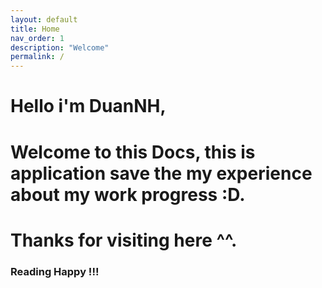 ```yaml
---
layout: default
title: Home
nav_order: 1
description: "Welcome"
permalink: /
---
```


# Hello i'm DuanNH,

# Welcome to this Docs, this is application save the my experience about my work progress :D.

# Thanks for visiting here ^^.

### Reading Happy !!!